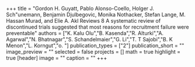 +++
title = "Gordon H. Guyatt, Pablo Alonso-Coello, Holger J. Sch"unemann, Benjamin Djulbegovic, Monika Nothacker, Stefan Lange, M. Hassan Murad, and Elie A. Akl Reviews 8 A systematic review of discontinued trials suggested that most reasons for recruitment failure were preventable"
authors = ["K. Kalu Olu","B. Kasenda","R. Alturki","A. Agarwal","N. Bhatnagar","S. Schandelmaier","G. Li","T. T Sajobi","B. K Menon","L. Korngut","o. "]
publication_types = ["2"]
publication_short = ""
image_preview = ""
selected = false
projects = []
math = true
highlight = true
[header]
image = ""
caption = ""
+++

